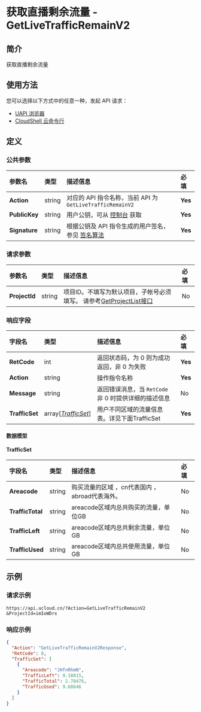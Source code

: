 # 获取直播剩余流量 - GetLiveTrafficRemainV2

## 简介

获取直播剩余流量






## 使用方法

您可以选择以下方式中的任意一种，发起 API 请求：
- [UAPI 浏览器](https://console.ucloud.cn/uapi/detail?id=GetLiveTrafficRemainV2)
- [CloudShell 云命令行](https://shell.ucloud.cn/)


## 定义

### 公共参数

| 参数名 | 类型 | 描述信息 | 必填 |
|:---|:---|:---|:---|
| **Action**     | string  | 对应的 API 指令名称，当前 API 为 `GetLiveTrafficRemainV2`                        | **Yes** |
| **PublicKey**  | string  | 用户公钥，可从 [控制台](https://console.ucloud.cn/uapi/apikey) 获取                                             | **Yes** |
| **Signature**  | string  | 根据公钥及 API 指令生成的用户签名，参见 [签名算法](api/summary/signature.md)  | **Yes** |

### 请求参数

| 参数名 | 类型 | 描述信息 | 必填 |
|:---|:---|:---|:---|
| **ProjectId** | string | 项目ID。不填写为默认项目，子帐号必须填写。 请参考[GetProjectList接口](https://docs.ucloud.cn/api/summary/get_project_list) |No|

### 响应字段

| 字段名 | 类型 | 描述信息 | 必填 |
|:---|:---|:---|:---|
| **RetCode** | int | 返回状态码，为 0 则为成功返回，非 0 为失败 |**Yes**|
| **Action** | string | 操作指令名称 |**Yes**|
| **Message** | string | 返回错误消息，当 `RetCode` 非 0 时提供详细的描述信息 |No|
| **TrafficSet** | array[[*TrafficSet*](#TrafficSet)] | 用户不同区域的流量信息表。详见下面TrafficSet |**Yes**|

#### 数据模型


#### TrafficSet

| 字段名 | 类型 | 描述信息 | 必填 |
|:---|:---|:---|:---|
| **Areacode** | string | 购买流量的区域 ，cn代表国内 ，abroad代表海外。 |No|
| **TrafficTotal** | string | areacode区域内总共购买的流量，单位GB |No|
| **TrafficLeft** | string | areacode区域内总共剩余流量，单位GB |No|
| **TrafficUsed** | string | areacode区域内总共使用流量，单位GB |No|

## 示例

### 请求示例
    
```
https://api.ucloud.cn/?Action=GetLiveTrafficRemainV2
&ProjectId=imIoWDrx
```

### 响应示例
    
```json
{
  "Action": "GetLiveTrafficRemainV2Response",
  "RetCode": 0,
  "TrafficSet": [
    {
      "Areacode": "JHfnRhmN",
      "TrafficLeft": 9.18815,
      "TrafficTotal": 2.78476,
      "TrafficUsed": 9.68646
    }
  ]
}
```






